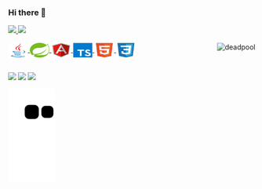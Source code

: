 ### Hi there 👋

<!--
**Romanojp/Romanojp** is a ✨ _special_ ✨ repository because its `README.md` (this file) appears on your GitHub profile.

Here are some ideas to get you started:

- 🔭 I’m currently working on ...
- 🌱 I’m currently learning ...
- 👯 I’m looking to collaborate on ...
- 🤔 I’m looking for help with ...
- 💬 Ask me about ...
- 📫 How to reach me: ...
- 😄 Pronouns: ...
- ⚡ Fun fact: ...
-->
 <div>
  <a href="https://github.com/rafaballerini">
  <img height="180em" src="https://github-readme-stats.vercel.app/api?username=Romanojp&show_icons=true&theme=dracula&include_all_commits=true&count_private=true"/>
  <img height="180em" src="https://github-readme-stats.vercel.app/api/top-langs/?username=Romanojp&layout=compact&langs_count=16&theme=dracula"/>
</div>
<div style="display: inline_block"><br>
  <img align="center" alt="java" height="30" width="40" src="https://github.com/devicons/devicon/blob/master/icons/java/java-original.svg">
  <img align="center" alt="spring" height="30" width="40" src="https://github.com/devicons/devicon/blob/master/icons/spring/spring-original.svg">
  <img align="center" alt="angular" height="30" width="40" src="https://github.com/devicons/devicon/blob/master/icons/angularjs/angularjs-original.svg">
  <img align="center" alt="TS" height="30" width="40" src="https://github.com/devicons/devicon/blob/master/icons/typescript/typescript-original.svg">
  <img align="center" alt="HTML" height="30" width="40" src="https://raw.githubusercontent.com/devicons/devicon/master/icons/html5/html5-original.svg">
  <img align="center" alt="CSS" height="30" width="40" src="https://raw.githubusercontent.com/devicons/devicon/master/icons/css3/css3-original.svg">
  
  <img align="right" alt="deadpool" src="https://i.imgur.com/9sbUqpB.gif">
</div>
  
  ##
 
<div> 

  <a href="https://www.instagram.com/_romanojp/?hl=pt" target="_blank"><img src="https://img.shields.io/badge/-Instagram-%23E4405F?style=for-the-badge&logo=instagram&logoColor=white" target="_blank"></a>
  <a href = "mailto: jp_romana@outlook.com"><img src="https://img.shields.io/badge/-Gmail-%23333?style=for-the-badge&logo=gmail&logoColor=white" target="_blank"></a>
  <a href="https://www.linkedin.com/in/jo%C3%A3o-paulo-romana-23a8b7139/" target="_blank"><img src="https://img.shields.io/badge/-LinkedIn-%230077B5?style=for-the-badge&logo=linkedin&logoColor=white" target="_blank"></a> 
 
  ![Snake animation](https://github.com/rafaballerini/rafaballerini/blob/output/github-contribution-grid-snake.svg)
 
</div>
